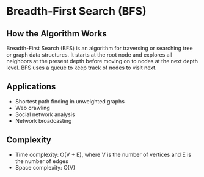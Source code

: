 # Breadth-First Search (BFS)

## How the Algorithm Works
Breadth-First Search (BFS) is an algorithm for traversing or searching tree or graph data structures. It starts at the root node and explores all neighbors at the present depth before moving on to nodes at the next depth level. BFS uses a queue to keep track of nodes to visit next.

## Applications
- Shortest path finding in unweighted graphs
- Web crawling
- Social network analysis
- Network broadcasting

## Complexity
- Time complexity: O(V + E), where V is the number of vertices and E is the number of edges
- Space complexity: O(V) 